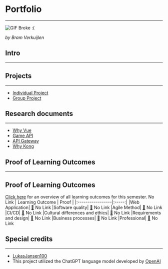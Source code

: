 # Portfolio
***

![GIF Broke :(](https://thumbs.gfycat.com/SevereEvilDeer-max-1mb.gif)

*by Bram Verkuijlen*

## Intro
***


## Projects
***
- [Individual Project](https://github.com/Phantom-works)
- [Group Project](https://github.com/Null-Not-Found)

## Research documents
***
- [Why Vue](https://github.com/BramVerkuijlen/Portfolio-S3/blob/main/Research/Why%20Vue.md)
- [Game API](https://github.com/BramVerkuijlen/Portfolio-S3/blob/main/Research/Game%20API.md)
- [API Gateway](https://github.com/BramVerkuijlen/Portfolio-S3/blob/main/Research/API%20Gateway.md)
- [Why Kong](https://github.com/BramVerkuijlen/Portfolio-S3/blob/main/Research/Why%20Kong.md)

## Proof of Learning Outcomes
***
## Proof of Learning Outcomes
[Click here]() for an overview of all learning outcomes for this semester. No Link
| Learning Outcome | Proof |
|:-----------------|:-----:|
|Web Application| [🔗]() No Link
|Software quality| [🔗]() No Link
|Agile Method| [🔗]() No Link
|CI/CD| [🔗]() No Link
|Cultural differences and ethics| [🔗]() No Link
|Requirements and design| [🔗]() No Link
|Business processes| [🔗]() No Link
|Professional| [🔗]() No Link

## Special credits
***
- [LukasJansen100](https://github.com/LukasJansen100/Portfolio-S3)
- This project utilized the ChatGPT language model developed by [OpenAI](https://openai.com/)




